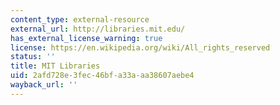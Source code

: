 ```yaml
---
content_type: external-resource
external_url: http://libraries.mit.edu/
has_external_license_warning: true
license: https://en.wikipedia.org/wiki/All_rights_reserved
status: ''
title: MIT Libraries
uid: 2afd728e-3fec-46bf-a33a-aa38607aebe4
wayback_url: ''
---
```

